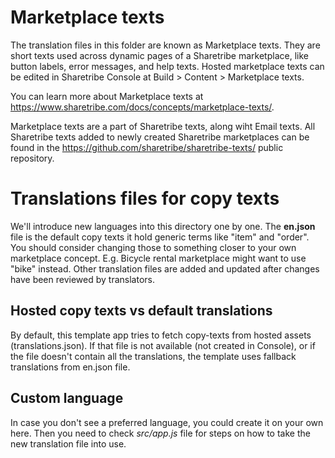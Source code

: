 # Marketplace texts

The translation files in this folder are known as Marketplace texts. They are short texts used across dynamic pages of a Sharetribe marketplace, like button labels, error messages, and help texts. Hosted marketplace texts can be edited in Sharetribe Console at Build > Content > Marketplace texts.

You can learn more about Marketplace texts at https://www.sharetribe.com/docs/concepts/marketplace-texts/.

Marketplace texts are a part of Sharetribe texts, along wiht Email texts. All Sharetribe texts added to newly created Sharetribe marketplaces can be found in the https://github.com/sharetribe/sharetribe-texts/ public repository.

# Translations files for copy texts

We'll introduce new languages into this directory one by one. The **en.json** file is the default
copy texts it hold generic terms like "item" and "order". You should consider changing those to
something closer to your own marketplace concept. E.g. Bicycle rental marketplace might want to use
"bike" instead. Other translation files are added and updated after changes have been reviewed by
translators.

## Hosted copy texts vs default translations

By default, this template app tries to fetch copy-texts from hosted assets (translations.json). If
that file is not available (not created in Console), or if the file doesn't contain all the
translations, the template uses fallback translations from en.json file.

## Custom language

In case you don't see a preferred language, you could create it on your own here. Then you need to
check _src/app.js_ file for steps on how to take the new translation file into use.
